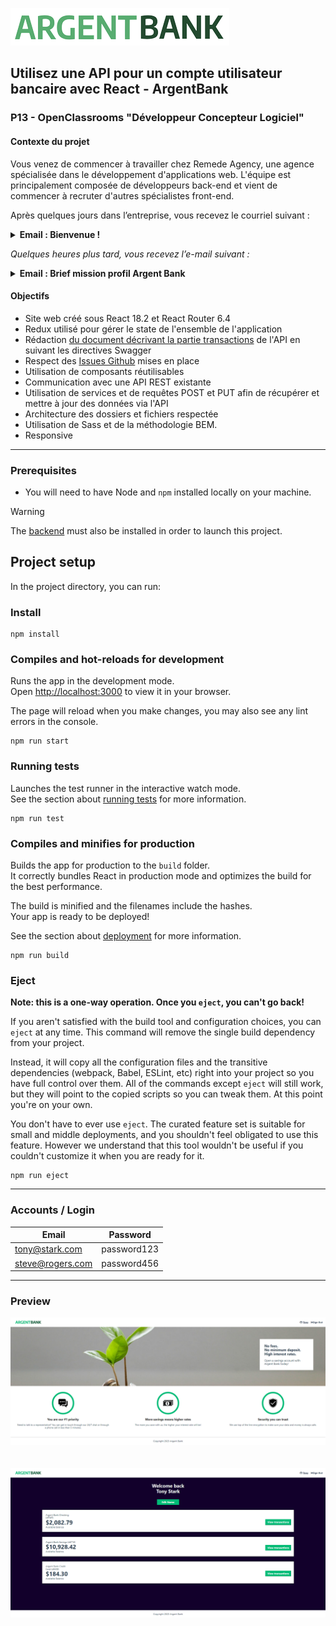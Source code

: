 ![ArgentBank Icon](./src/assets/medium-argentBankLogo.png)

## Utilisez une API pour un compte utilisateur bancaire avec React - ArgentBank
### P13 - OpenClassrooms "Développeur Concepteur Logiciel"

#### Contexte du projet

Vous venez de commencer à travailler chez Remede Agency, une agence spécialisée dans le développement d'applications web. L'équipe est principalement composée de développeurs back-end et vient de commencer à recruter d'autres spécialistes front-end. 

Après quelques jours dans l’entreprise, vous recevez le courriel suivant :

<details><summary><b>Email : Bienvenue !</b></summary>
  
```
De : Mila
À : Vous
```

Bienvenue dans l'équipe !

Je m'appelle Mila Lavigne et je suis ta nouvelle cheffe de projet. Nous sommes très heureux que tu rejoignes l'équipe ! J’ai une excellente nouvelle : le contrat dont nous t’avons parlé lors de l'entretien a été accepté et le client est prêt pour qu’on démarre.

Le projet concerne une nouvelle banque qui démarre, Argent Bank, qui essaie de percer dans le secteur et qui a besoin d'aide pour mettre en place son application. Nous avons obtenu un contrat en deux parties qui se décompose en plusieurs phases :

- **Phase 1 : Authentification des utilisateurs** - Création d'une application web permettant aux clients de se connecter et de gérer leurs comptes et leur profil.
- **Phase 2 : Transactions** - Il s’agirait de spécifier les endpoints d’API nécessaires pour une éventuelle deuxième mission une fois que nous aurons terminé la première.
À la fin du projet, tu présenteras les deux livrables à Avery Moreau, qui gère l’équipe technique d’Argent Bank.

Nous attendons encore des informations, mais je veillerai à ce que tu sois inclus dans toutes les communications pour que tu sois à jour sur le projet.

Au plaisir de travailler avec toi !

Mila
Cheffe de projet
</details>

*Quelques heures plus tard, vous recevez l’e-mail suivant :*

<details><summary><b>Email : Brief mission profil Argent Bank</b></summary>

```
De : Avery
À : Vous, Mila
```

Bonjour Mila et l’équipe,

Je suis Avery Moreau VP Engineering chez Argent Bank. Nous sommes ravis de vous avoir avec nous pour créer notre application web React pour le nouveau système d'authentification des utilisateurs. Nous avons des délais très serrés et nous aurons besoin d’aide !

Voici un aperçu de ce dont nous avons besoin pour la **phase 1 : Authentification des utilisateurs**.

- Créer l’application web complète et responsive avec React.
- Utiliser Redux pour gérer le state de l'ensemble de l'application.
- Ce que doit faire l’application (voir les détails pour chacune sur [nos modèles de GitHub Issues](https://github.com/Alex-Pqn/ArgentBank-backend-ocr_dcl/tree/master/.github/ISSUE_TEMPLATE)) :
  - L'utilisateur peut visiter la page d'accueil
  - L'utilisateur peut se connecter au système
  - L'utilisateur peut se déconnecter du système
  - L'utilisateur ne peut voir les informations relatives à son propre profil qu'après s'être connecté avec succès
  - L'utilisateur peut modifier le profil et conserver les données dans la base de données. 
  
Vous pouvez commencer par forker notre repo existant et suivre l’avancement du travail grâce aux modèles d’Issues GitHub que nous y avons incluses. \
Nos ingénieurs back-end ont déjà créé toutes les API dont vous avez besoin. Vous trouverez toute la documentation Swagger à l'intérieur du repo.

Pour la **phase 2 : Transactions**, nous sommes encore en phase de conception. 

De notre côté, nous mettons au point une fonctionnalité pour les transactions qui doit pouvoir permettre aux utilisateurs :

- de visualiser toutes leurs transactions pour le mois en cours, groupées par compte ;
- de visualiser les détails d'une transaction dans une autre vue ;
- d'ajouter, de modifier ou de supprimer des informations sur une transaction.

Puisque vous gérez déjà l'application web pour la phase 1, nous voulons connaître votre avis sur la façon dont vous pensez que les API devraient être modélisées du côté back end. Nous avons besoin que vous nous fournissiez un document décrivant les API proposées pour les transactions, en suivant les directives de Swagger. 

Parmi les éléments clés à spécifier pour chaque endpoint de l’API il faudra :

- La méthode HTTP (ex. : GET, POST etc.)
- La route (ex. : /store/inventory)
- La description de ce à quoi correspond l’endpoint (ex. : Retour de l'inventaire des animaux de compagnie)
- Les paramètres possibles pour tenir compte des différents scénarios (ex. : itemId (facultatif) = ID de l'article spécifique à demander à la base de données d'inventaire).
- Les différentes réponses avec les codes de réponse correspondants qui ont un sens pour cet endpoint (ex. : 404 : réponse d'erreur d'article inconnu).

Nous ferons une revue de code et discuterons ensemble de la proposition d'API une fois que tout sera terminé.

Au plaisir de travailler avec vous !

Avery Moreau
</details>

#### Objectifs
- Site web créé sous React 18.2 et React Router 6.4
- Redux utilisé pour gérer le state de l'ensemble de l'application
- Rédaction [du document décrivant la partie transactions](https://github.com/Alex-Pqn/ArgentBank-backend-ocr_dcl/blob/master/swagger.yaml) de l'API en suivant les directives Swagger
- Respect des [Issues Github](https://github.com/OpenClassrooms-Student-Center/Project-10-Bank-API/tree/master/.github/ISSUE_TEMPLATE) mises en place
- Utilisation de composants réutilisables
- Communication avec une API REST existante
- Utilisation de services et de requêtes POST et PUT afin de récupérer et mettre à jour des données via l'API
- Architecture des dossiers et fichiers respectée
- Utilisation de Sass et de la méthodologie BEM.
- Responsive

---

### Prerequisites

- You will need to have Node and `npm` installed locally on your machine.

> [!WARNING]  
> The [backend](https://github.com/Alex-Pqn/ArgentBank-backend-ocr_dcl) must also be installed in order to launch this project.

## Project setup

In the project directory, you can run:

### Install
```
npm install
```

### Compiles and hot-reloads for development

Runs the app in the development mode.\
Open [http://localhost:3000](http://localhost:3000) to view it in your browser.

The page will reload when you make changes, you may also see any lint errors in the console.

```
npm run start
```

### Running tests

Launches the test runner in the interactive watch mode.\
See the section about [running tests](https://facebook.github.io/create-react-app/docs/running-tests) for more information.

```
npm run test
```

### Compiles and minifies for production

Builds the app for production to the `build` folder.\
It correctly bundles React in production mode and optimizes the build for the best performance.

The build is minified and the filenames include the hashes.\
Your app is ready to be deployed!

See the section about [deployment](https://facebook.github.io/create-react-app/docs/deployment) for more information.

```
npm run build
```

### Eject

**Note: this is a one-way operation. Once you `eject`, you can't go back!**

If you aren't satisfied with the build tool and configuration choices, you can `eject` at any time. This command will remove the single build dependency from your project.

Instead, it will copy all the configuration files and the transitive dependencies (webpack, Babel, ESLint, etc) right into your project so you have full control over them. All of the commands except `eject` will still work, but they will point to the copied scripts so you can tweak them. At this point you're on your own.

You don't have to ever use `eject`. The curated feature set is suitable for small and middle deployments, and you shouldn't feel obligated to use this feature. However we understand that this tool wouldn't be useful if you couldn't customize it when you are ready for it.

```
npm run eject
```

---

### Accounts / Login

| Email            | Password    |
| ---------------- | ------------|
| tony@stark.com   | password123 |
| steve@rogers.com | password456 |

---

### Preview

![CV](./src/assets/ArgentBank.png)
<br/>
<br/>
<br/>
![CV](./src/assets/ArgentBank%202.png)
